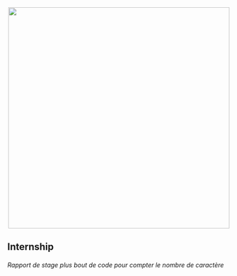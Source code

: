 <p align="center"><br/><br/><img src="https://upload.wikimedia.org/wikipedia/commons/thumb/2/2d/Epitech.png/1598px-Epitech.png" width="500"></p>  


## Internship
###### Rapport de stage plus bout de code pour compter le nombre de caractère

